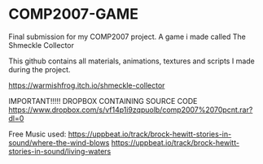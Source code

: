 # COMP2007-GAME
Final submission for my COMP2007 project. A game i made called The Shmeckle Collector

This github contains all materials, animations, textures and scripts I made during the project. 

https://warmishfrog.itch.io/shmeckle-collector


IMPORTANT!!!!!
DROPBOX CONTAINING SOURCE CODE
https://www.dropbox.com/s/vf14p1i9zqpuolb/comp2007%2070pcnt.rar?dl=0


Free Music used: 
https://uppbeat.io/track/brock-hewitt-stories-in-sound/where-the-wind-blows
https://uppbeat.io/track/brock-hewitt-stories-in-sound/living-waters
